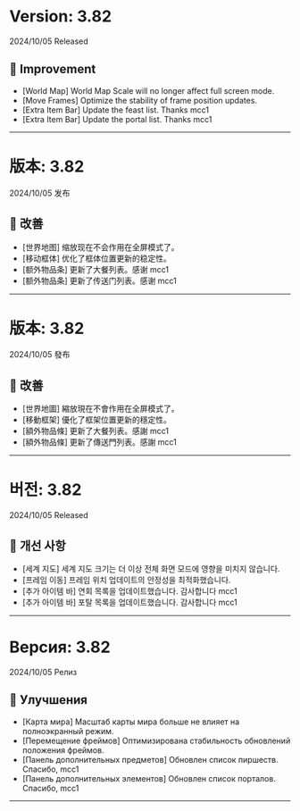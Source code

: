 # Version: 3.82
2024/10/05 Released
## 💪 Improvement
- [World Map] World Map Scale will no longer affect full screen mode.
- [Move Frames] Optimize the stability of frame position updates.
- [Extra Item Bar] Update the feast list. Thanks mcc1
- [Extra Item Bar] Update the portal list. Thanks mcc1

------
# 版本: 3.82
2024/10/05 发布
## 💪 改善
- [世界地图] 缩放现在不会作用在全屏模式了。
- [移动框体] 优化了框体位置更新的稳定性。
- [额外物品条] 更新了大餐列表。感谢 mcc1
- [额外物品条] 更新了传送门列表。感谢 mcc1

------
# 版本: 3.82
2024/10/05 發布
## 💪 改善
- [世界地圖] 縮放現在不會作用在全屏模式了。
- [移動框架] 優化了框架位置更新的穩定性。
- [額外物品條] 更新了大餐列表。感謝 mcc1
- [額外物品條] 更新了傳送門列表。感謝 mcc1

------
# 버전: 3.82
2024/10/05 Released
## 💪 개선 사항
- [세계 지도] 세계 지도 크기는 더 이상 전체 화면 모드에 영향을 미치지 않습니다.
- [프레임 이동] 프레임 위치 업데이트의 안정성을 최적화했습니다.
- [추가 아이템 바] 연회 목록을 업데이트했습니다. 감사합니다 mcc1
- [추가 아이템 바] 포탈 목록을 업데이트했습니다. 감사합니다 mcc1

------
# Версия: 3.82
2024/10/05 Релиз
## 💪 Улучшения
- [Карта мира] Масштаб карты мира больше не влияет на полноэкранный режим.
- [Перемещение фреймов] Оптимизирована стабильность обновлений положения фреймов.
- [Панель дополнительных предметов] Обновлен список пиршеств. Спасибо, mcc1
- [Панель дополнительных элементов] Обновлен список порталов. Спасибо, mcc1

------

